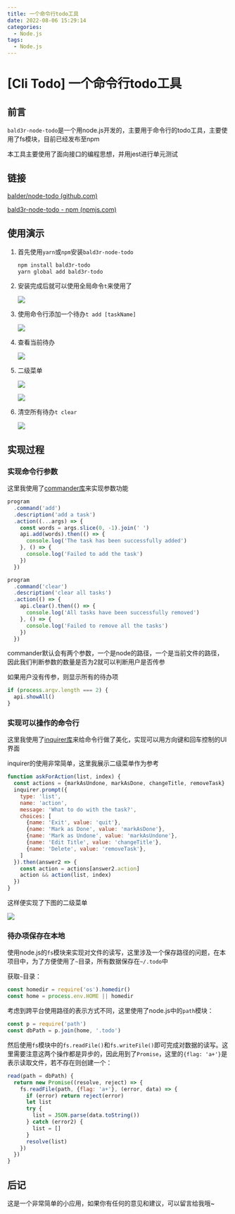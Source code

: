 ```yaml
---
title: 一个命令行todo工具
date: 2022-08-06 15:29:14
categories:
  - Node.js
tags:
  - Node.js
---
```


# \[Cli Todo] 一个命令行todo工具

## 前言

`bald3r-node-todo`是一个用node.js开发的，主要用于命令行的todo工具，主要使用了fs模块，目前已经发布至npm

本工具主要使用了面向接口的编程思想，并用jest进行单元测试

## 链接

[baIder/node-todo (github.com)](https://github.com/baIder/node-todo "baIder/node-todo (github.com)")

[bald3r-node-todo - npm (npmjs.com)](https://www.npmjs.com/package/bald3r-node-todo "bald3r-node-todo - npm (npmjs.com)")

## 使用演示

1.  首先使用`yarn`或`npm`安装`bald3r-node-todo`
    ```bash
    npm install bald3r-todo
    yarn global add bald3r-todo

    ```
2.  安装完成后就可以使用全局命令`t`来使用了

    ![](https://balder-wang-images.oss-cn-shanghai.aliyuncs.com/img/image_PFI5q2iQdM.png)
3.  使用命令行添加一个待办`t add [taskName]`

    ![](https://balder-wang-images.oss-cn-shanghai.aliyuncs.com/img/image_lXiFyGko6H.png)
4.  查看当前待办

    ![](https://img.bald3r.wang/img/20220806223935.png)
5.  二级菜单

    ![](https://balder-wang-images.oss-cn-shanghai.aliyuncs.com/img/image_2le53n2lJK.png)

    ![](https://balder-wang-images.oss-cn-shanghai.aliyuncs.com/img/image_JtaVVHAKR2.png)
6.  清空所有待办`t clear`

    ![](https://balder-wang-images.oss-cn-shanghai.aliyuncs.com/img/image_E1-fjw9GOi.png)

## 实现过程

### 实现命令行参数

这里我使用了[commander库](https://github.com/tj/commander.js#readme "commander库")来实现参数功能

```javascript
program
  .command('add')
  .description('add a task')
  .action((...args) => {
    const words = args.slice(0, -1).join(' ')
    api.add(words).then(() => {
      console.log('The task has been successfully added')
    }, () => {
      console.log('Failed to add the task')
    })
  })

program
  .command('clear')
  .description('clear all tasks')
  .action(() => {
    api.clear().then(() => {
      console.log('All tasks have been successfully removed')
    }, () => {
      console.log('Failed to remove all the tasks')
    })
  })
```

commander默认会有两个参数，一个是node的路径，一个是当前文件的路径，因此我们判断参数的数量是否为2就可以判断用户是否传参

如果用户没有传参，则显示所有的待办项

```javascript
if (process.argv.length === 2) {
  api.showAll()
}
```

### 实现可以操作的命令行

这里我使用了[inquirer库](https://github.com/SBoudrias/Inquirer.js "inquirer库")来给命令行做了美化，实现可以用方向键和回车控制的UI界面

inquirer的使用非常简单，这里我展示二级菜单作为参考

```javascript
function askForAction(list, index) {
  const actions = {markAsUndone, markAsDone, changeTitle, removeTask}
  inquirer.prompt({
    type: 'list',
    name: 'action',
    message: 'What to do with the task?',
    choices: [
      {name: 'Exit', value: 'quit'},
      {name: 'Mark as Done', value: 'markAsDone'},
      {name: 'Mark as Undone', value: 'markAsUndone'},
      {name: 'Edit Title', value: 'changeTitle'},
      {name: 'Delete', value: 'removeTask'},
    ]
  }).then(answer2 => {
    const action = actions[answer2.action]
    action && action(list, index)
  })
}
```

这样便实现了下图的二级菜单

![](image/image_JtaVVHAKR2.png)

### 待办项保存在本地

使用node.js的`fs`模块来实现对文件的读写，这里涉及一个保存路径的问题，在本项目中，为了方便使用了`~`目录，所有数据保存在`~/.todo`中

获取`~`目录：

```javascript
const homedir = require('os').homedir()
const home = process.env.HOME || homedir
```

考虑到跨平台使用路径的表示方式不同，这里使用了node.js中的`path`模块：

```javascript
const p = require('path')
const dbPath = p.join(home, '.todo')
```

然后使用`fs`模块中的`fs.readFile()`和`fs.writeFile()`即可完成对数据的读写。这里需要注意这两个操作都是异步的，因此用到了`Promise`，这里的`{flag: 'a+'}`是表示读取文件，若不存在则创建一个：

```javascript
read(path = dbPath) {
  return new Promise((resolve, reject) => {
    fs.readFile(path, {flag: 'a+'}, (error, data) => {
      if (error) return reject(error)
      let list
      try {
        list = JSON.parse(data.toString())
      } catch (error2) {
        list = []
      }
      resolve(list)
    })
  })
}
```

## 后记

这是一个非常简单的小应用，如果你有任何的意见和建议，可以留言给我哦\~
